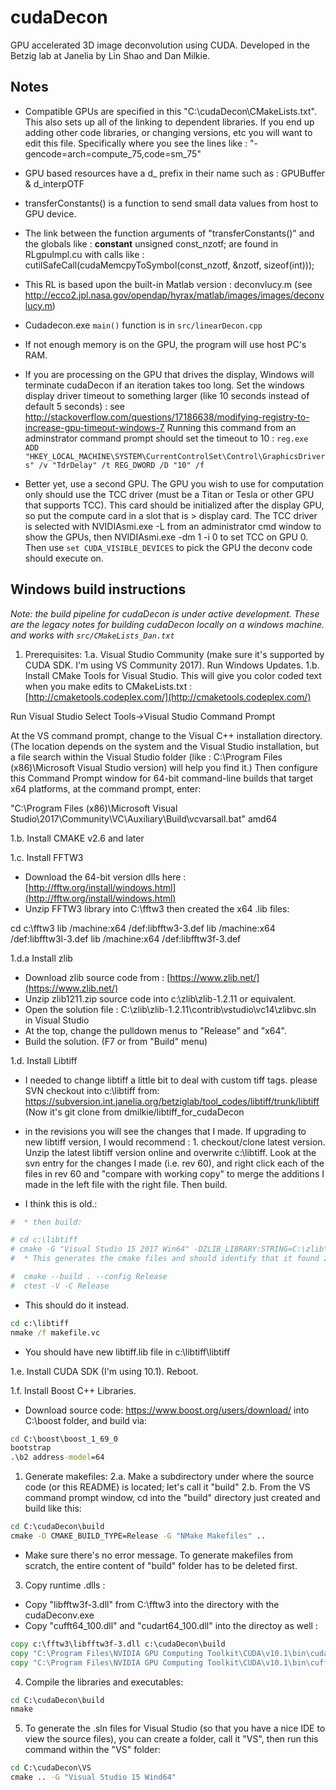 # cudaDecon

GPU accelerated 3D image deconvolution using CUDA.  Developed in the Betzig lab at Janelia by Lin Shao and Dan Milkie.

## Notes

* Compatible GPUs are specified in this "C:\cudaDecon\CMakeLists.txt".  This also sets up all of the linking to dependent libraries.  If you end up adding other code libraries, or changing versions, etc you will want to edit this file.  Specifically where you see the lines like : "-gencode=arch=compute_75,code=sm_75"

* GPU based resources have a d_ prefix in their name such as : GPUBuffer & d_interpOTF

* transferConstants() is a function to send small data values from host to GPU device.

* The link between the function arguments of "transferConstants()" and the globals like : __constant__ unsigned const_nzotf; are found in RLgpuImpl.cu with calls like : cutilSafeCall(cudaMemcpyToSymbol(const_nzotf, &nzotf, sizeof(int)));

* This RL is based upon the built-in Matlab version : deconvlucy.m (see http://ecco2.jpl.nasa.gov/opendap/hyrax/matlab/images/images/deconvlucy.m)

* Cudadecon.exe `main()` function is in `src/linearDecon.cpp`

* If not enough memory is on the GPU, the program will use host PC's RAM.

* If you are processing on the GPU that drives the display, Windows will terminate cudaDecon if an iteration takes too long.  Set the windows display driver timeout to something larger (like 10 seconds instead of default 5 seconds) :
see http://stackoverflow.com/questions/17186638/modifying-registry-to-increase-gpu-timeout-windows-7
Running this command from an adminstrator command prompt should set the timeout to 10 :
`reg.exe ADD "HKEY_LOCAL_MACHINE\SYSTEM\CurrentControlSet\Control\GraphicsDrivers" /v "TdrDelay" /t REG_DWORD /D "10" /f`

* Better yet, use a second GPU.  The GPU you wish to use for computation only should use the TCC driver (must be a Titan or Tesla or other GPU that supports TCC).  This card should be initialized after the display GPU, so put the compute card in a slot that is > display card.  The TCC driver is selected with NVIDIAsmi.exe -L from an administrator cmd window to show the GPUs, then NVIDIAsmi.exe -dm 1 -i 0 to set TCC on GPU 0.  Then use `set CUDA_VISIBLE_DEVICES` to pick the GPU the deconv code should execute on.

## Windows build instructions

*Note: the build pipeline for cudaDecon is under active development.  These are the legacy notes for building cudaDecon locally on a windows machine. and works with `src/CMakeLists_Dan.txt`*

1. Prerequisites:
1.a. Visual Studio Community (make sure it's supported by CUDA SDK.  I'm using VS Community 2017). Run Windows Updates.
1.b. Install CMake Tools for Visual Studio.  This will give you color coded text when you make edits to CMakeLists.txt : [http://cmaketools.codeplex.com/](http://cmaketools.codeplex.com/)

Run Visual Studio
Select Tools->Visual Studio Command Prompt

At the VS command prompt, change to the Visual C++ installation directory. (The location depends on the system and the Visual Studio installation, but a file search within the Visual Studio folder (like : C:\Program Files (x86)\Microsoft Visual Studio version\) will help you find it.) 
Then configure this Command Prompt window for 64-bit command-line builds that target x64 platforms, at the command prompt, enter:

"C:\Program Files (x86)\Microsoft Visual Studio\2017\Community\VC\Auxiliary\Build\vcvarsall.bat" amd64


1.b. Install CMAKE v2.6 and later

1.c. Install FFTW3

* Download the 64-bit version dlls here : [http://fftw.org/install/windows.html](http://fftw.org/install/windows.html)
* Unzip FFTW3 library into C:\fftw3 then created the x64 .lib files:

cd c:\fftw3
lib /machine:x64 /def:libfftw3-3.def
lib /machine:x64 /def:libfftw3l-3.def
lib /machine:x64 /def:libfftw3f-3.def

1.d.a Install zlib

* Download zlib source code from : [https://www.zlib.net/](https://www.zlib.net/)
* Unzip zlib1211.zip source code into c:\zlib\zlib-1.2.11 or equivalent.
* Open the solution file : C:\zlib\zlib-1.2.11\contrib\vstudio\vc14\zlibvc.sln in Visual Studio
* At the top, change the pulldown menus to "Release" and "x64".
* Build the solution. (F7 or from "Build" menu)

1.d. Install Libtiff

* I needed to change libtiff a little bit to deal with custom tiff tags.  please SVN checkout into c:\libtiff from:
https://subversion.int.janelia.org/betziglab/tool_codes/libtiff/trunk/libtiff
(Now it's git clone from dmilkie/libtiff_for_cudaDecon

* in the revisions you will see the changes that I made.  If upgrading to new libtiff version, I would recommend : 1. checkout/clone latest version.  Unzip the latest libtiff version online and overwrite c:\libtiff.  Look at the svn entry for the changes I made (i.e. rev 60), and right click each of the files in rev 60 and "compare with working copy" to merge the additions I made in the left file with the right file.  Then build.

* I think this is old.:

```sh
#  * then build:

# cd c:\libtiff
# cmake -G "Visual Studio 15 2017 Win64" -DZLIB_LIBRARY:STRING=C:\zlib\zlib-1.2.11\contrib\vstudio\vc14\x64\ZlibStatRelease\zlibstat.lib -DZLIB_INCLUDE_DIR:STRING=C:\zlib\zlib-1.2.11
#  * This generates the cmake files and should identify that it found zlib.  Next run :

#  cmake --build . --config Release
#  ctest -V -C Release
```

* This should do it instead.

```cmd
cd c:\libtiff
nmake /f makefile.vc
```

* You should have new libtiff.lib file in c:\libtiff\libtiff

1.e. Install CUDA SDK (I'm using 10.1). Reboot.

1.f. Install Boost C++ Libraries.

* Download source code: https://www.boost.org/users/download/ into C:\boost folder, and build via:

```cmd
cd C:\boost\boost_1_69_0
bootstrap
.\b2 address-model=64
```

1. Generate makefiles:
2.a. Make a subdirectory under where the source code (or this README) is located; let's call it "build"
2.b. From the VS command prompt window, cd into the "build" directory just created and build like this:

```cmd
cd C:\cudaDecon\build
cmake -D CMAKE_BUILD_TYPE=Release -G "NMake Makefiles" ..
```

* Make sure there's no error message. To generate makefiles from scratch, the entire content of "build" folder has to be deleted first.

3. Copy runtime .dlls :
* Copy "libfftw3f-3.dll" from C:\fftw3 into the directory with the cudaDeconv.exe
* Copy "cufft64_100.dll" and "cudart64_100.dll" into the directoy as well :

```cmd
copy c:\fftw3\libfftw3f-3.dll c:\cudaDecon\build
copy "C:\Program Files\NVIDIA GPU Computing Toolkit\CUDA\v10.1\bin\cudart64_*.dll" c:\cudaDecon\build
copy "C:\Program Files\NVIDIA GPU Computing Toolkit\CUDA\v10.1\bin\cufft64_*.dll"  c:\cudaDecon\build
```

4. Compile the libraries and executables:

```cmd
cd C:\cudaDecon\build
nmake
```

5. To generate the .sln files for Visual Studio (so that you have a nice IDE to view the source files), you can create a folder, call it "VS", then run this command within the "VS" folder:

```cmd
cd C:\cudaDecon\VS
cmake .. -G "Visual Studio 15 Wind64"
```